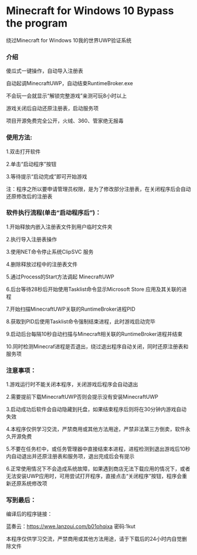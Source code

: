 # Minecraft for Windows 10 Bypass the program
绕过Minecraft for Windows 10我的世界UWP验证系统

### 介绍


傻瓜式一键操作，自动导入注册表

自动起调MinecraftUWP，自动结束RuntimeBroker.exe

不会玩一会就显示“解锁完整游戏”亲测可玩8小时以上

游戏关闭后自动还原注册表，启动服务项

项目开源免费完全公开，火绒、360、管家绝无报毒


### 使用方法:

1.双击打开软件

2.单击“启动程序”按钮

3.等待提示“启动完成”即可开始游戏

注：程序之所以要申请管理员权限，是为了修改部分注册表，在关闭程序后会自动还原修改后的注册表

### 软件执行流程(单击“启动程序后”)：

1.开始释放内嵌入注册表文件到用户临时文件夹

2.执行导入注册表操作

3.使用NET命令停止系统ClipSVC 服务

4.删除释放过程中的注册表文件

5.通过Process的Start方法调起 MinecraftUWP

6.后台等待28秒后开始使用Tasklist命令显示Microsoft Store 应用及其关联的进程

7.开始扫描MinecraftUWP关联的RuntimeBroker进程PID

8.获取到PID后使用Tasklist命令强制结束进程，此时游戏启动完毕

9.启动后台每隔10秒自动扫描与Minecraft相关联的RuntimeBroker进程并结束

10.同时检测Minecraf进程是否退出，绕过退出程序自动关闭，同时还原注册表和服务项


### 注意事项：

1.游戏运行时不能关闭本程序，关闭游戏后程序会自动退出
  
2.需要提前下载MinecraftUWP否则会提示没有安装MinecraftUWP
  
3.启动成功后软件会自动隐藏到托盘，如果结束程序后则将在30分钟内游戏自动失效

4.本程序仅供学习交流，严禁商用或其他方法用途，严禁非法第三方倒卖，软件永久开源免费

5.不要在任务栏中，或任务管理器中直接结束本进程，进程检测到退出游戏后10秒内自动退出并还原注册表和服务项，退出完成后会有提示

6.正常使用情况下不会造成系统故障，如果遇到商店无法下载应用的情况下，或者无法安装UWP应用时，可用尝试打开程序，直接点击“关闭程序”按钮，程序会重新还原系统修改项
  
### 写到最后：

编译后的程序链接：

蓝奏云：https://wwe.lanzoui.com/b01ohqixa 密码:1kut

本程序仅供学习交流，严禁商用或其他方法用途，请于下载后的24小时内自觉删除文件
